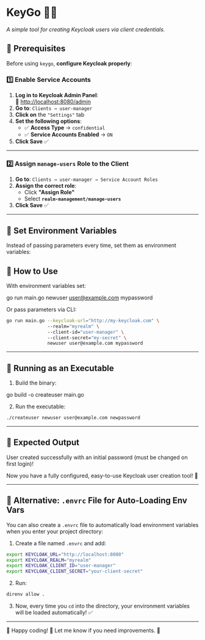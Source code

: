 # KeyGo 🔑🚀  
_A simple tool for creating Keycloak users via client credentials._

## 📌 Prerequisites  
Before using `keygo`, **configure Keycloak properly**:

### 1️⃣ Enable Service Accounts  
1. **Log in to Keycloak Admin Panel**:  
   📌 [http://localhost:8080/admin](http://localhost:8080/admin)  
2. **Go to**: `Clients → user-manager`  
3. **Click on** the `"Settings"` tab  
4. **Set the following options**:  
   - ✅ **Access Type** → `confidential`  
   - ✅ **Service Accounts Enabled** → `ON`  
5. **Click Save** ✅  

---

### 2️⃣ Assign `manage-users` Role to the Client  
1. **Go to**: `Clients → user-manager → Service Account Roles`  
2. **Assign the correct role**:  
   - Click **"Assign Role"**  
   - Select **`realm-management/manage-users`**  
3. **Click Save** ✅  

---

## 📌 Set Environment Variables  
Instead of passing parameters every time, set them as environment variables:  

## 🚀 How to Use  
With environment variables set:  

go run main.go newuser user@example.com mypassword  

Or pass parameters via CLI:  

```sh 
go run main.go --keycloak-url="http://my-keycloak.com" \  
               --realm="myrealm" \  
               --client-id="user-manager" \  
               --client-secret="my-secret" \  
               newuser user@example.com mypassword  
```
---

## 📌 Running as an Executable  
1. Build the binary:  

go build -o createuser main.go  

2. Run the executable:  
```sh
./createuser newuser user@example.com newpassword  
```
---

## 📌 Expected Output  
User created successfully with an initial password (must be changed on first login)!  

Now you have a fully configured, easy-to-use Keycloak user creation tool! 🚀  

---

## 📌 Alternative: `.envrc` File for Auto-Loading Env Vars  
You can also create a `.envrc` file to automatically load environment variables when you enter your project directory:  

1. Create a file named `.envrc` and add:  
```sh
export KEYCLOAK_URL="http://localhost:8080"  
export KEYCLOAK_REALM="myrealm"  
export KEYCLOAK_CLIENT_ID="user-manager"  
export KEYCLOAK_CLIENT_SECRET="your-client-secret"  
```
2. Run:  

```sh
direnv allow .  
```

3. Now, every time you `cd` into the directory, your environment variables will be loaded automatically! ✅  

---

🔨 Happy coding! 🤖 Let me know if you need improvements. 🎉   
